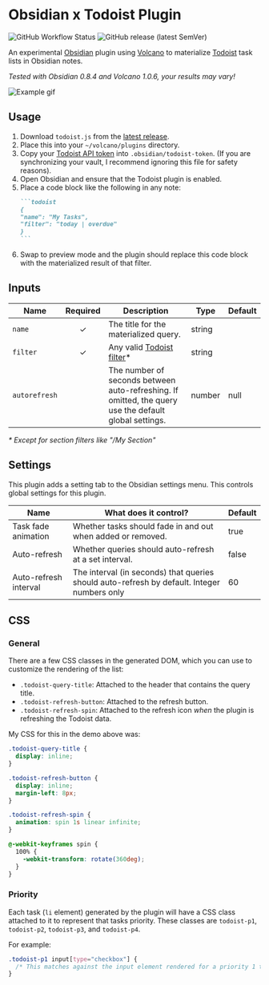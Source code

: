 # Obsidian x Todoist Plugin

![GitHub Workflow Status](https://img.shields.io/github/workflow/status/jamiebrynes7/obsidian-todoist-plugin/premerge?style=for-the-badge) ![GitHub release (latest SemVer)](https://img.shields.io/github/v/release/jamiebrynes7/obsidian-todoist-plugin?style=for-the-badge)

An experimental [Obsidian](https://obsidian.md/) plugin using [Volcano](https://github.com/kognise/volcano) to materialize [Todoist](https://todoist.com/) task lists in Obsidian notes.

_Tested with Obsidian 0.8.4 and Volcano 1.0.6, your results may vary!_

![Example gif](./.github/obsidian-todoist-sync.gif)

## Usage

1. Download `todoist.js` from the [latest release](https://github.com/jamiebrynes7/obsidian-todoist-plugin/releases).
2. Place this into your `~/volcano/plugins` directory.
3. Copy your [Todoist API token](https://todoist.com/prefs/integrations) into `.obsidian/todoist-token`. (If you are synchronizing your vault, I recommend ignoring this file for safety reasons).
4. Open Obsidian and ensure that the Todoist plugin is enabled.
5. Place a code block like the following in any note:
   ````markdown
   ```todoist
   {
   "name": "My Tasks",
   "filter": "today | overdue"
   }
   ```
   ````
6. Swap to preview mode and the plugin should replace this code block with the materialized result of that filter.

## Inputs

| Name          | Required | Description                                                                                           | Type   | Default |
| ------------- | :------: | ----------------------------------------------------------------------------------------------------- | ------ | ------- |
| `name`        |    ✓     | The title for the materialized query.                                                                 | string |         |
| `filter`      |    ✓     | Any valid [Todoist filter](https://get.todoist.help/hc/en-us/articles/205248842-Filters)*             | string |         |
| `autorefresh` |          | The number of seconds between auto-refreshing. If omitted, the query use the default global settings. | number | null    |

_* Except for section filters like "/My Section"_

## Settings

This plugin adds a setting tab to the Obsidian settings menu. This controls global settings for this plugin.

| Name                  | What does it control?                                                                       | Default |
| --------------------- | ------------------------------------------------------------------------------------------- | ------- |
| Task fade animation   | Whether tasks should fade in and out when added or removed.                                 | true    |
| Auto-refresh          | Whether queries should auto-refresh at a set interval.                                      | false   |
| Auto-refresh interval | The interval (in seconds) that queries should auto-refresh by default. Integer numbers only | 60      |

## CSS

### General

There are a few CSS classes in the generated DOM, which you can use to customize the rendering of the list:

- `.todoist-query-title`: Attached to the header that contains the query title.
- `.todoist-refresh-button`: Attached to the refresh button.
- `.todoist-refresh-spin`: Attached to the refresh icon _when_ the plugin is refreshing the Todoist data.

My CSS for this in the demo above was:

```css
.todoist-query-title {
  display: inline;
}

.todoist-refresh-button {
  display: inline;
  margin-left: 8px;
}

.todoist-refresh-spin {
  animation: spin 1s linear infinite;
}

@-webkit-keyframes spin {
  100% {
    -webkit-transform: rotate(360deg);
  }
}
```

### Priority

Each task (`li` element) generated by the plugin will have a CSS class attached to it to represent that tasks priority. These classes are `todoist-p1`, `todoist-p2`, `todoist-p3`, and `todoist-p4`.

For example:

```css
.todoist-p1 input[type="checkbox"] {
  /* This matches against the input element rendered for a priority 1 task. */
}
```
